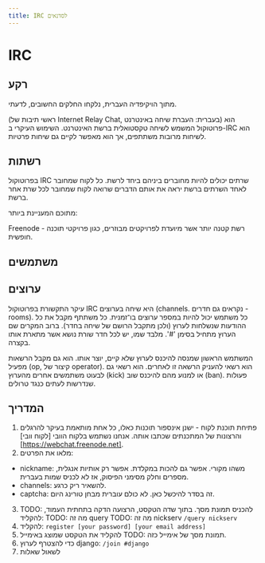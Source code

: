 ```yaml
---
title: IRC לסדנאים
---
```

IRC
===


רקע
---

מתוך הויקיפדיה העברית, נלקחו החלקים החשובים, לדעתי.

 (ראשי תיבות של Internet Relay Chat, בעברית: העברת שיחה באינטרנט) הוא פרוטוקול המשמש לשיחה טקסטואלית ברשת האינטרנט. השימוש העיקרי ב-IRC הוא לשיחות מרובות משתתפים, אך הוא מאפשר לקיים גם שיחות פרטיות.


רשתות
-----

בפרוטוקול IRC שרתים יכולים להיות מחוברים ביניהם ביחד לרשת. כל לקוח שמחובר לאחד השרתים ברשת יראה את אותם הדברים שרואה לקוח שמחובר לכל שרת אחר ברשת.

מתוכם המעניינת ביותר:

Freenode - רשת קטנה יותר אשר מיועדת לפרויקטים מבוזרים, כגון פרויקטי תוכנה חופשית.

משתמשים
-------

ערוצים
------
עיקר התקשורת בפרוטוקול IRC היא שיחה בערוצים (channels. נקראים גם חדרים - rooms). כל משתמש יכול להיות במספר ערוצים בו־זמנית. כל משתתף מקבל את כל ההודעות שנשלחות לערוץ (ולכן מתקבל הרושם של שיחה בחדר). ברוב המקרים שם הערוץ מתחיל בסימן '#'. מלבד שמו, יש לכל חדר שורת נושא אשר מתארת אותו בקצרה.

המשתמש הראשון שמנסה להיכנס לערוץ שלא קיים, יוצר אותו. הוא גם מקבל הרשאות מפעיל (op, קיצור של operator). הוא רשאי להעניק הרשאה זו לאחרים. הוא רשאי גם לבעוט משתמשים אחרים מהערוץ (kick) או למנוע מהם להיכנס שוב (ban). פעולות שנדרשות לעתים כנגד טרולים.


המדריך
------

1. פתיחת תוכנת לקוח - ישנן אינספור תוכנות כאלו, כל אחת מותאמת בעיקר להרגלים והרצונות של המתכנתים שכתבו אותה.
אנחנו נשתמש בלקוח הוובי [לקוח וובי][https://webchat.freenode.net].
2. מלאו את הפרטים:
 * nickname: משהו מקורי. אפשר גם להכות במקלדת. אפשר רק אותיות אנגלית, מספרים וחלק מסימני הפיסוק, אז לא לכניס שמות בעברית.
 * channels: להשאיר ריק כרגע.
 * captcha: זה בסדר להיכשל כאן. לא כולם עוברית מבחן טורינג היום.
3. TODO: להכניס תמונת מסך. בתוך שדה הטקסט, הרצועה הדקה בתחתית העמוד, להקליד:
  TODO: מה זה query
  TODO: מה זה nickserv
  `/query nickserv`
4. להקליד:
  `register [your password] [your email address]`
5. להקליד את הטקסט שמוצג באימייל TODO: תמונת מסך של אימייל כזה.
6. כדי להצטרף לערוץ django:
  `/join #django`
7. לשאול שאלות
